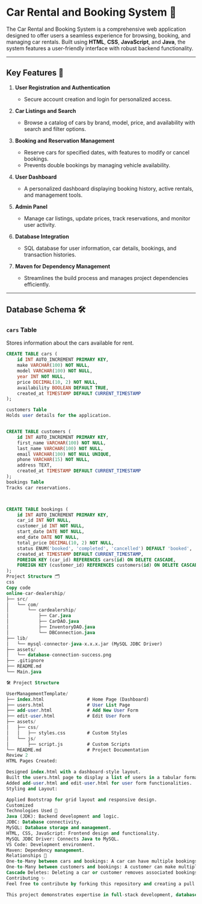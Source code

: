# Car Rental and Booking System 🚗

The Car Rental and Booking System is a comprehensive web application designed to offer users a seamless experience for browsing, booking, and managing car rentals. Built using **HTML**, **CSS**, **JavaScript**, and **Java**, the system features a user-friendly interface with robust backend functionality.

---

## Key Features 🌟

1. **User Registration and Authentication**  
   - Secure account creation and login for personalized access.  

2. **Car Listings and Search**  
   - Browse a catalog of cars by brand, model, price, and availability with search and filter options.

3. **Booking and Reservation Management**  
   - Reserve cars for specified dates, with features to modify or cancel bookings.  
   - Prevents double bookings by managing vehicle availability.

4. **User Dashboard**  
   - A personalized dashboard displaying booking history, active rentals, and management tools.

5. **Admin Panel**  
   - Manage car listings, update prices, track reservations, and monitor user activity.

6. **Database Integration**  
   - SQL database for user information, car details, bookings, and transaction histories.

7. **Maven for Dependency Management**  
   - Streamlines the build process and manages project dependencies efficiently.

---

## Database Schema 🛠️

### `cars` Table  
Stores information about the cars available for rent.  
```sql
CREATE TABLE cars (
    id INT AUTO_INCREMENT PRIMARY KEY,
    make VARCHAR(100) NOT NULL,
    model VARCHAR(100) NOT NULL,
    year INT NOT NULL,
    price DECIMAL(10, 2) NOT NULL,
    availability BOOLEAN DEFAULT TRUE,
    created_at TIMESTAMP DEFAULT CURRENT_TIMESTAMP
);

customers Table
Holds user details for the application.


CREATE TABLE customers (
    id INT AUTO_INCREMENT PRIMARY KEY,
    first_name VARCHAR(100) NOT NULL,
    last_name VARCHAR(100) NOT NULL,
    email VARCHAR(100) NOT NULL UNIQUE,
    phone VARCHAR(15) NOT NULL,
    address TEXT,
    created_at TIMESTAMP DEFAULT CURRENT_TIMESTAMP
);
bookings Table
Tracks car reservations.



CREATE TABLE bookings (
    id INT AUTO_INCREMENT PRIMARY KEY,
    car_id INT NOT NULL,
    customer_id INT NOT NULL,
    start_date DATE NOT NULL,
    end_date DATE NOT NULL,
    total_price DECIMAL(10, 2) NOT NULL,
    status ENUM('booked', 'completed', 'cancelled') DEFAULT 'booked',
    created_at TIMESTAMP DEFAULT CURRENT_TIMESTAMP,
    FOREIGN KEY (car_id) REFERENCES cars(id) ON DELETE CASCADE,
    FOREIGN KEY (customer_id) REFERENCES customers(id) ON DELETE CASCADE
);
Project Structure 🗂️
css
Copy code
online-car-dealership/
├── src/
│   └── com/
│       └── cardealership/
│           ├── Car.java
│           ├── CarDAO.java
│           ├── InventoryDAO.java
│           └── DBConnection.java
├── lib/
│   └── mysql-connector-java-x.x.x.jar (MySQL JDBC Driver)
├── assets/
│   └── database-connection-success.png
├── .gitignore
├── README.md
└── Main.java

🛠️ Project Structure

UserManagementTemplate/  
├── index.html                # Home Page (Dashboard)  
├── users.html                # User List Page  
├── add-user.html             # Add New User Form  
├── edit-user.html            # Edit User Form  
├── assets/  
│   ├── css/  
│   │   ├── styles.css        # Custom Styles  
│   └── js/  
│       ├── script.js         # Custom Scripts  
└── README.md                 # Project Documentation  
Review 2
HTML Pages Created:

Designed index.html with a dashboard-style layout.
Built the users.html page to display a list of users in a tabular format.
Added add-user.html and edit-user.html for user form functionalities.
Styling and Layout:

Applied Bootstrap for grid layout and responsive design.
Customized
Technologies Used 🚀
Java (JDK): Backend development and logic.
JDBC: Database connectivity.
MySQL: Database storage and management.
HTML, CSS, JavaScript: Frontend design and functionality.
MySQL JDBC Driver: Connects Java to MySQL.
VS Code: Development environment.
Maven: Dependency management.
Relationships 🔗
One-to-Many between cars and bookings: A car can have multiple bookings.
One-to-Many between customers and bookings: A customer can make multiple bookings.
Cascade Deletes: Deleting a car or customer removes associated bookings automatically.
Contributing ✨
Feel free to contribute by forking this repository and creating a pull request with your improvements or bug fixes.

This project demonstrates expertise in full-stack development, database management, and front-end design. It is scalable for future enhancements like payment gateways and automated notifications, making it a robust example of a real-world web application.









